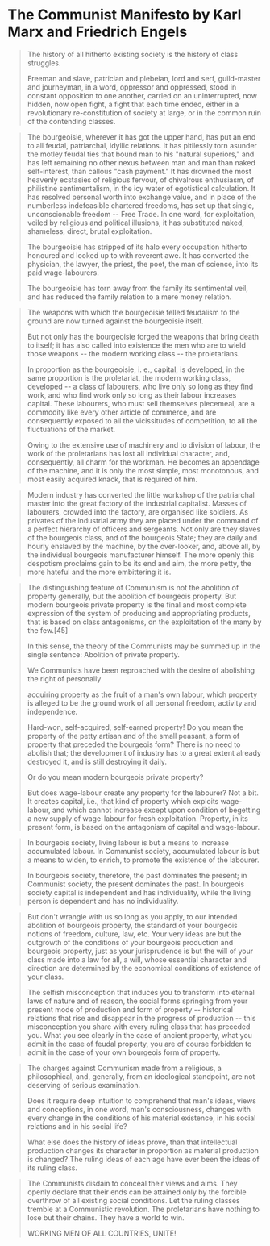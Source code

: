 # The Communist Manifesto by Karl Marx and Friedrich Engels #
> The history of all hitherto existing society is the history of class struggles.  
>
> Freeman and slave, patrician and plebeian, lord and serf, guild-master and journeyman, in a word, oppressor and oppressed, stood in constant opposition to one another, carried on an uninterrupted, now hidden, now open fight, a fight that each time ended, either in a revolutionary re-constitution of society at large, or in the common ruin of the contending classes.  
>

> The bourgeoisie, wherever it has got the upper hand, has put an end to all feudal, patriarchal, idyllic relations. It has pitilessly torn asunder the motley feudal ties that bound man to his "natural superiors," and has left remaining no other nexus between man and man than naked self-interest, than callous "cash payment." It has drowned the most heavenly ecstasies of religious fervour, of chivalrous enthusiasm, of philistine sentimentalism, in the icy water of egotistical calculation. It has resolved personal worth into exchange value, and in place of the numberless indefeasible chartered freedoms, has set up that single, unconscionable freedom -- Free Trade. In one word, for exploitation, veiled by religious and political illusions, it has substituted naked, shameless, direct, brutal exploitation.  
>
> The bourgeoisie has stripped of its halo every occupation hitherto honoured and looked up to with reverent awe. It has converted the physician, the lawyer, the priest, the poet, the man of science, into its paid wage-labourers.  
>
> The bourgeoisie has torn away from the family its sentimental veil, and has reduced the family relation to a mere money relation.  
>

> The weapons with which the bourgeoisie felled feudalism to the ground are now turned against the bourgeoisie itself.  
>
> But not only has the bourgeoisie forged the weapons that bring death to itself; it has also called into existence the men who are to wield those weapons -- the modern working class -- the proletarians.  
>
> In proportion as the bourgeoisie, i. e., capital, is developed, in the same proportion is the proletariat, the modern working class, developed -- a class of labourers, who live only so long as they find work, and who find work only so long as their labour increases capital. These labourers, who must sell themselves piecemeal, are a commodity like every other article of commerce, and are consequently exposed to all the vicissitudes of competition, to all the fluctuations of the market.  
>
> Owing to the extensive use of machinery and to division of labour, the work of the proletarians has lost all individual character, and, consequently, all charm for the workman. He becomes an appendage of the machine, and it is only the most simple, most monotonous, and most easily acquired knack, that is required of him.  
>

> Modern industry has converted the little workshop of the patriarchal master into the great factory of the industrial capitalist. Masses of labourers, crowded into the factory, are organised like soldiers. As privates of the industrial army they are placed under the command of a perfect hierarchy of officers and sergeants. Not only are they slaves of the bourgeois class, and of the bourgeois State; they are daily and hourly enslaved by the machine, by the over-looker, and, above all, by the individual bourgeois manufacturer himself. The more openly this despotism proclaims gain to be its end and aim, the more petty, the more hateful and the more embittering it is.  
>

> The distinguishing feature of Communism is not the abolition of property generally, but the abolition of bourgeois property. But modern bourgeois private property is the final and most complete expression of the system of producing and appropriating products, that is based on class antagonisms, on the exploitation of the many by the few.[45]  
>
> In this sense, the theory of the Communists may be summed up in the single sentence: Abolition of private property.  
>
> We Communists have been reproached with the desire of abolishing the right of personally  
>
> acquiring property as the fruit of a man's own labour, which property is alleged to be the ground work of all personal freedom, activity and independence.  
>
> Hard-won, self-acquired, self-earned property! Do you mean the property of the petty artisan and of the small peasant, a form of property that preceded the bourgeois form? There is no need to abolish that; the development of industry has to a great extent already destroyed it, and is still destroying it daily.  
>
> Or do you mean modern bourgeois private property?  
>
> But does wage-labour create any property for the labourer? Not a bit. It creates capital, i.e., that kind of property which exploits wage-labour, and which cannot increase except upon condition of begetting a new supply of wage-labour for fresh exploitation. Property, in its present form, is based on the antagonism of capital and wage-labour.  
>

> In bourgeois society, living labour is but a means to increase accumulated labour. In Communist society, accumulated labour is but a means to widen, to enrich, to promote the existence of the labourer.  
>
> In bourgeois society, therefore, the past dominates the present; in Communist society, the present dominates the past. In bourgeois society capital is independent and has individuality, while the living person is dependent and has no individuality.  
>

> But don't wrangle with us so long as you apply, to our intended abolition of bourgeois property, the standard of your bourgeois notions of freedom, culture, law, etc. Your very ideas are but the outgrowth of the conditions of your bourgeois production and bourgeois property, just as your jurisprudence is but the will of your class made into a law for all, a will, whose essential character and direction are determined by the economical conditions of existence of your class.  
>
> The selfish misconception that induces you to transform into eternal laws of nature and of reason, the social forms springing from your present mode of production and form of property -- historical relations that rise and disappear in the progress of production -- this misconception you share with every ruling class that has preceded you. What you see clearly in the case of ancient property, what you admit in the case of feudal property, you are of course forbidden to admit in the case of your own bourgeois form of property.  
>

> The charges against Communism made from a religious, a philosophical, and, generally, from an ideological standpoint, are not deserving of serious examination.  
>
> Does it require deep intuition to comprehend that man's ideas, views and conceptions, in one word, man's consciousness, changes with every change in the conditions of his material existence, in his social relations and in his social life?  
>
> What else does the history of ideas prove, than that intellectual production changes its character in proportion as material production is changed? The ruling ideas of each age have ever been the ideas of its ruling class.  
>

> The Communists disdain to conceal their views and aims. They openly declare that their ends can be attained only by the forcible overthrow of all existing social conditions. Let the ruling classes tremble at a Communistic revolution. The proletarians have nothing to lose but their chains. They have a world to win.  
>
> WORKING MEN OF ALL COUNTRIES, UNITE!  
>
